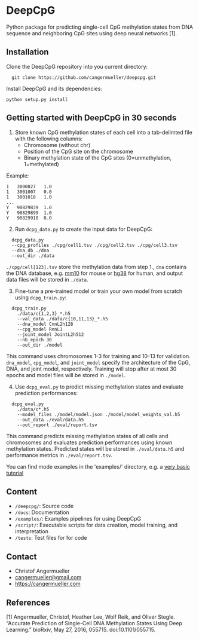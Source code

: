 DeepCpG
=======

Python package for predicting single-cell CpG methylation states from DNA
sequence and neighboring CpG sites using deep neural networks [1].



Installation
------------

Clone the DeepCpG repository into you current directory:

```
  git clone https://github.com/cangermueller/deepcpg.git
```

Install DeepCpG and its dependencies:

```
python setup.py install
```


Getting started with DeepCpG in 30 seconds
------------------------------------------

1. Store known CpG methylation states of each cell into a tab-delimted file with the following columns:
   * Chromosome (without chr)
   * Position of the CpG site on the chromosome
   * Binary methylation state of the CpG sites (0=unmethylation, 1=methylated)

  Example:

  ```
  1   3000827   1.0
  1   3001007   0.0
  1   3001018   1.0
  ...
  Y   90829839  1.0
  Y   90829899  1.0
  Y   90829918  0.0
  ```


2. Run `dcpg_data.py` to create the input data for DeepCpG:

```
  dcpg_data.py
  --cpg_profiles ./cpg/cell1.tsv ./cpg/cell2.tsv ./cpg/cell3.tsv
  --dna_db ./dna
  --out_dir ./data
```

`./cpg/cell[123].tsv` store the methylation data from step 1., `dna` contains the DNA database, e.g. [mm10](ftp://ftp.ensembl.org/pub/release-85/fasta/mus_musculus/dna/) for mouse or [hg38](ftp://ftp.ensembl.org/pub/release-86/fasta/homo_sapiens/dna/) for human, and output data files will be stored in `./data`.

3. Fine-tune a pre-trained model or train your own model from scratch using `dcpg_train.py`:

```
  dcpg_train.py
    ./data/c{1,2,3}_*.h5
    --val_data ./data/c{10,11,13}_*.h5
    --dna_model CnnL2h128
    --cpg_model RnnL1
    --joint_model JointL2h512
    --nb_epoch 30
    --out_dir ./model
```

This command uses chromosomes 1-3 for training and 10-13 for validation. `dna_model`, `cpg_model`, and `joint_model` specify the architecture of the CpG, DNA, and joint model, respectively. Training will stop after at most 30 epochs and model files will be stored in `./model`.

4. Use `dcpg_eval.py` to predict missing methylation states and evaluate prediction performances:

```
  dcpg_eval.py
    ./data/c*.h5
    --model_files ./model/model.json ./model/model_weights_val.h5
    --out_data ./eval/data.h5
    --out_report ./eval/report.tsv
```

This command predicts missing methylation states of all cells and chromosomes and evaluates prediction performances using known methylation states. Predicted states will be stored in `./eval/data.h5` and performance metrics in `./eval/report.tsv`.

You can find mode examples in the 'examples/' directory, e.g. a [very basic tutorial](https://github.com/cangermueller/deepcpg2/blob/develop/examples/basics/index.ipynb)

Content
-------
* `/deepcpg/`: Source code
* `/docs`: Documentation
* `/examples/`: Examples pipelines for using DeepCpG
* `/script/`: Executable scripts for data creation, model training, and interpretation
* `/tests`: Test files for for code

Contact
-------
* Christof Angermueller
* cangermueller@gmail.com
* https://cangermueller.com

References
----------
[1] Angermueller, Christof, Heather Lee, Wolf Reik, and Oliver Stegle. “Accurate Prediction of Single-Cell DNA Methylation States Using Deep Learning.” bioRxiv, May 27, 2016, 055715. doi:10.1101/055715.
